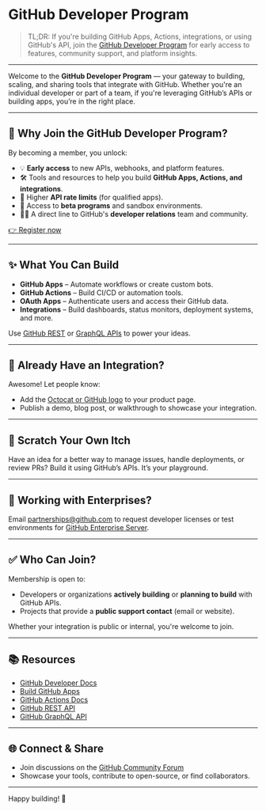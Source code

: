 # GitHub Developer Program

> TL;DR: If you're building GitHub Apps, Actions, integrations, or using GitHub's API, join the [GitHub Developer Program](https://github.com/developer/register) for early access to features, community support, and platform insights.

---

Welcome to the **GitHub Developer Program** — your gateway to building, scaling, and sharing tools that integrate with GitHub. Whether you're an individual developer or part of a team, if you're leveraging GitHub’s APIs or building apps, you’re in the right place.

---

## 🚀 Why Join the GitHub Developer Program?

By becoming a member, you unlock:

- 💡 **Early access** to new APIs, webhooks, and platform features.
- 🛠️ Tools and resources to help you build **GitHub Apps, Actions, and integrations**.
- 🔁 Higher **API rate limits** (for qualified apps).
- 🧪 Access to **beta programs** and sandbox environments.
- 🧑‍💻 A direct line to GitHub's **developer relations** team and community.

[👉 Register now](https://github.com/developer/register)

---

## ✨ What You Can Build

- **GitHub Apps** – Automate workflows or create custom bots.
- **GitHub Actions** – Build CI/CD or automation tools.
- **OAuth Apps** – Authenticate users and access their GitHub data.
- **Integrations** – Build dashboards, status monitors, deployment systems, and more.

Use [GitHub REST](https://docs.github.com/en/rest) or [GraphQL APIs](https://docs.github.com/en/graphql) to power your ideas.

---

## 🧩 Already Have an Integration?

Awesome! Let people know:

- Add the [Octocat or GitHub logo](https://github.com/logos) to your product page.
- Publish a demo, blog post, or walkthrough to showcase your integration.

---

## 🧠 Scratch Your Own Itch

Have an idea for a better way to manage issues, handle deployments, or review PRs? Build it using GitHub’s APIs. It’s your playground.

---

## 🏢 Working with Enterprises?

Email [partnerships@github.com](mailto:partnerships@github.com) to request developer licenses or test environments for [GitHub Enterprise Server](https://github.com/enterprise).

---

## ✅ Who Can Join?

Membership is open to:

- Developers or organizations **actively building** or **planning to build** with GitHub APIs.
- Projects that provide a **public support contact** (email or website).

Whether your integration is public or internal, you're welcome to join.

---

## 📚 Resources

- [GitHub Developer Docs](https://docs.github.com/en/developers)
- [Build GitHub Apps](https://docs.github.com/en/apps/creating-github-apps)
- [GitHub Actions Docs](https://docs.github.com/en/actions)
- [GitHub REST API](https://docs.github.com/en/rest)
- [GitHub GraphQL API](https://docs.github.com/en/graphql)

---

## 🌐 Connect & Share

- Join discussions on the [GitHub Community Forum](https://github.community/)
- Showcase your tools, contribute to open-source, or find collaborators.

---

Happy building! 🚀
